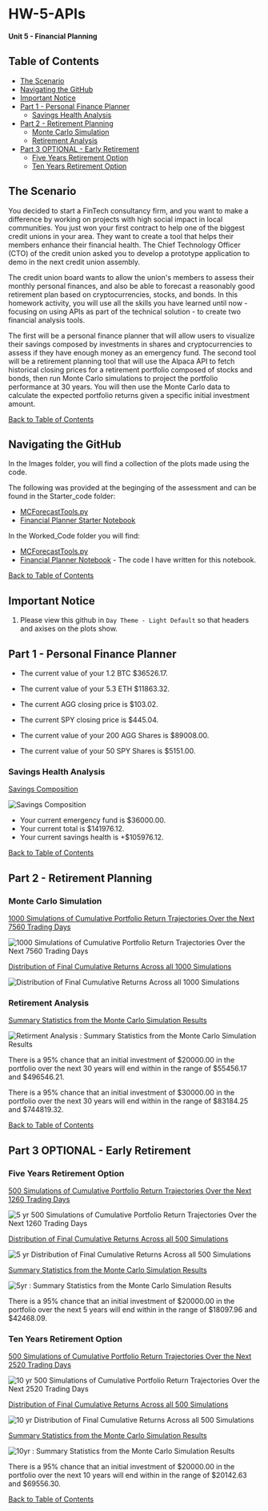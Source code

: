 # HW-5-APIs
**Unit 5 - Financial Planning**

## Table of Contents
- [The Scenario](#the-scenario)
- [Navigating the GitHub](#navigating-the-github)
- [Important Notice](#important-notice)
- [Part 1 - Personal Finance Planner](#part-1---personal-finance-planner)
    * [Savings Health Analysis](#savings-health-analysis)
- [Part 2 - Retirement Planning](#part-2---retirement-planning)
    * [Monte Carlo Simulation](#monte-carlo-simulation)
    * [Retirement Analysis](#retirement-analysis)
- [Part 3 OPTIONAL - Early Retirement](#part-3-optional---early-retirement)
    * [Five Years Retirement Option](#five-years-retirement-option)
    * [Ten Years Retirement Option](#ten-years-retirement-option)

## The Scenario

You decided to start a FinTech consultancy firm, and you want to make a difference by working on projects with high social impact in local communities. You just won your first contract to help one of the biggest credit unions in your area. They want to create a tool that helps their members enhance their financial health. The Chief Technology Officer (CTO) of the credit union asked you to develop a prototype application to demo in the next credit union assembly.

The credit union board wants to allow the union's members to assess their monthly personal finances, and also be able to forecast a reasonably good retirement plan based on cryptocurrencies, stocks, and bonds.
In this homework activity, you will use all the skills you have learned until now - focusing on using APIs as part of the technical solution - to create two financial analysis tools.

The first will be a personal finance planner that will allow users to visualize their savings composed by investments in shares and cryptocurrencies to assess if they have enough money as an emergency fund.
The second tool will be a retirement planning tool that will use the Alpaca API to fetch historical closing prices for a retirement portfolio composed of stocks and bonds, then run Monte Carlo simulations to project the portfolio performance at 30 years. You will then use the Monte Carlo data to calculate the expected portfolio returns given a specific initial investment amount.

[Back to Table of Contents](#Table-of-Contents)

## Navigating the GitHub

In the Images folder, you will find a collection of the plots made using the code.

The following was provided at the beginging of the assessment and can be found in the Starter_code folder:

- [MCForecastTools.py](https://github.com/RPSangil/HW-5-APIs/blob/41d60a9009280ed442a5191559990de340cae685/Starter_Code/MCForecastTools.py)
- [Financial Planner Starter Notebook](https://github.com/RPSangil/HW-5-APIs/blob/41d60a9009280ed442a5191559990de340cae685/Starter_Code/financial-planner.ipynb)

In the Worked_Code folder you will find:

- [MCForecastTools.py](https://github.com/RPSangil/HW-5-APIs/blob/41d60a9009280ed442a5191559990de340cae685/Worked_Code/MCForecastTools.py)
- [Financial Planner Notebook](https://github.com/RPSangil/HW-5-APIs/blob/9742b1fbc815defc94a9dda43611bc4ffe562221/Worked_Code/financial-planner.ipynb) - The code I have written for this notebook.

[Back to Table of Contents](#Table-of-Contents)

## Important Notice

1. Please view this github in `Day Theme - Light Default` so that headers and axises on the plots show.

## Part 1 - Personal Finance Planner

- The current value of your 1.2 BTC $36526.17.
- The current value of your 5.3 ETH $11863.32.

- The current AGG closing price is $103.02.
- The current SPY closing price is $445.04.

- The current value of your 200 AGG Shares is $89008.00.
- The current value of your 50 SPY Shares is $5151.00.

### Savings Health Analysis

<ins> Savings Composition </ins>

![Savings Composition](https://github.com/RPSangil/HW-5-APIs/blob/8c1930d221f7c07f1459346441635439c5cb7e7b/Images/Savings_Composition.png)

- Your current emergency fund is $36000.00.
- Your current total is $141976.12.
- Your current savings health is +$105976.12.

[Back to Table of Contents](#Table-of-Contents)

## Part 2 - Retirement Planning

### Monte Carlo Simulation

<ins> 1000 Simulations of Cumulative Portfolio Return Trajectories Over the Next 7560 Trading Days </ins>

![1000 Simulations of Cumulative Portfolio Return Trajectories Over the Next 7560 Trading Days](https://github.com/RPSangil/HW-5-APIs/blob/9742b1fbc815defc94a9dda43611bc4ffe562221/Images/1000_Simulations_of_Cumulative_Portfolio_Return_Trajectories_over_the_Next_7560_Trading_Days.png)

<ins> Distribution of Final Cumulative Returns Across all 1000 Simulations </ins>

![Distribution of Final Cumulative Returns Across all 1000 Simulations](https://github.com/RPSangil/HW-5-APIs/blob/9742b1fbc815defc94a9dda43611bc4ffe562221/Images/Distribution_of_Final_Cumulative_Returns_Across_all_1000_Simulations.png)

### Retirement Analysis

<ins>Summary Statistics from the Monte Carlo Simulation Results </ins>

![Retirment Analysis : Summary Statistics from the Monte Carlo Simulation Results](https://github.com/RPSangil/HW-5-APIs/blob/9742b1fbc815defc94a9dda43611bc4ffe562221/Images/Retirment%20Analysis%20-%20Summary%20Statistics%20from%20the%20Monte%20Carlo%20Simulation%20Results.PNG)

There is a 95% chance that an initial investment of $20000.00 in the portfolio over the next 30 years will end within in the range of $55456.17 and $496546.21.

There is a 95% chance that an initial investment of $30000.00 in the portfolio over the next 30 years will end within in the range of $83184.25 and $744819.32.

[Back to Table of Contents](#Table-of-Contents)

## Part 3 OPTIONAL - Early Retirement

### Five Years Retirement Option

<ins> 500 Simulations of Cumulative Portfolio Return Trajectories Over the Next 1260 Trading Days </ins>

![5 yr 500 Simulations of Cumulative Portfolio Return Trajectories Over the Next 1260 Trading Days](https://github.com/RPSangil/HW-5-APIs/blob/8c1930d221f7c07f1459346441635439c5cb7e7b/Images/5yr_500_Simulations_of_Cumulative_Portfolio_Return_Trajectories_over_the_Next_1260_Trading_Days.png)

<ins> Distribution of Final Cumulative Returns Across all 500 Simulations </ins>

![5 yr Distribution of Final Cumulative Returns Across all 500 Simulations](https://github.com/RPSangil/HW-5-APIs/blob/8c1930d221f7c07f1459346441635439c5cb7e7b/Images/5yr_Distribution_of_Final_Cumulative_Returns_Across_all_500_Simulations.png)

<ins>Summary Statistics from the Monte Carlo Simulation Results </ins>

![5yr : Summary Statistics from the Monte Carlo Simulation Results](https://github.com/RPSangil/HW-5-APIs/blob/8c1930d221f7c07f1459346441635439c5cb7e7b/Images/Five%20Year%20Retirement%20Option%20-%20Summary%20Statistics%20from%20the%20Monte%20Carlo%20Simulation%20Results.PNG)

There is a 95% chance that an initial investment of $20000.00 in the portfolio over the next 5 years will end within in the range of $18097.96 and $42468.09.

### Ten Years Retirement Option

<ins> 500 Simulations of Cumulative Portfolio Return Trajectories Over the Next 2520 Trading Days </ins>

![10 yr 500 Simulations of Cumulative Portfolio Return Trajectories Over the Next 2520 Trading Days](https://github.com/RPSangil/HW-5-APIs/blob/8c1930d221f7c07f1459346441635439c5cb7e7b/Images/10yr_500_Simulations_of_Cumulative_Portfolio_Return_Trajectories_over_the_Next_2520_Trading_Days.png)

<ins> Distribution of Final Cumulative Returns Across all 500 Simulations </ins>

![10 yr Distribution of Final Cumulative Returns Across all 500 Simulations](https://github.com/RPSangil/HW-5-APIs/blob/8c1930d221f7c07f1459346441635439c5cb7e7b/Images/10yr_Distribution_of_Final_Cumulative_Returns_Across_all_500_Simulations.png)

<ins>Summary Statistics from the Monte Carlo Simulation Results </ins>

![10yr : Summary Statistics from the Monte Carlo Simulation Results](https://github.com/RPSangil/HW-5-APIs/blob/8c1930d221f7c07f1459346441635439c5cb7e7b/Images/Ten%20Year%20Retirement%20Option%20-%20Summary%20Statistics%20from%20the%20Monte%20Carlo%20Simulation%20Results.PNG)

There is a 95% chance that an initial investment of $20000.00 in the portfolio over the next 10 years will end within in the range of $20142.63 and $69556.30.

[Back to Table of Contents](#Table-of-Contents)